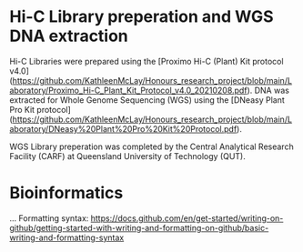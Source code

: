 # Hi-C Library preperation and WGS DNA extraction 
Hi-C Libraries were prepared using the [Proximo Hi-C (Plant) Kit protocol v4.0] (https://github.com/KathleenMcLay/Honours_research_project/blob/main/Laboratory/Proximo_Hi-C_Plant_Kit_Protocol_v4.0_20210208.pdf). DNA was extracted for Whole Genome Sequencing (WGS) using the [DNeasy Plant Pro Kit protocol] (https://github.com/KathleenMcLay/Honours_research_project/blob/main/Laboratory/DNeasy%20Plant%20Pro%20Kit%20Protocol.pdf). 

WGS Library preperation was completed by the Central Analytical Research Facility (CARF) at Queensland University of Technology (QUT).

# Bioinformatics  
...
Formatting syntax: https://docs.github.com/en/get-started/writing-on-github/getting-started-with-writing-and-formatting-on-github/basic-writing-and-formatting-syntax
